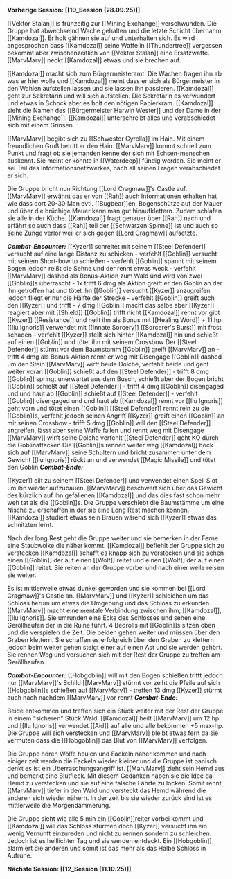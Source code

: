 **Vorherige Session: [[10_Session (28.09.25)]]**

[[Vektor Stalan]] is frühzeitig zur [[Mining Exchange]] verschwunden. Die Gruppe hat abwechselnd Wache gehalten und die letzte Schicht übernahm [[Kamdozal]]. Er holt gähnen sie auf und unterhalten sich. Es wird angesprochen dass [[Kamdozal]] seine Waffe in [[Thundertree]] vergessen bekommt aber zwischenzeitlich von [[Vektor Stalan]] eine Ersatzwaffe. [[MarvMarv]] neckt [[Kamdozal]] etwas und sie brechen auf.

[[Kamdozal]] macht sich zum Bürgermeisteramt. Die Wachen fragen ihn ab was er hier wolle und [[Kamdozal]] meint dass er sich als Bürgermeister in den Wahlen aufstellen lassen und sie lassen ihn passieren. [[Kamdozal]] geht zur Sekretärin und will sich aufstellen. Die Sekretärin es verwundert und etwas in Schock aber es holt den nötigen Papierkram. [[Kamdozal]] sieht die Namen des [[Bürgermeister Harwin Wester]] und der Dame in der [[Mining Exchange]]. [[Kamdozal]] unterschreibt alles und verabschiedet sich mit einem Grinsen.

[[MarvMarv]] begibt sich zu [[Schwester Gyrella]] im Hain. Mit einem freundlichen Gruß betritt er den Hain. [[MarvMarv]] kommt schnell zum Punkt und fragt ob sie jemanden kenne der sich mit Echsen-menschen auskennt. Sie meint er könnte in [[Waterdeep]] fündig werden. Sie meint er sei Teil des Informationsnetzwerkes, nach all seinen Fragen verabschiedet er sich.

Die Gruppe bricht nun Richtung [[Lord Cragmaw]]'s Castle auf. [[MarvMarv]] erwähnt das er von [[Rah]] auch Informationen erhalten hat wie dass dort 20-30 Man evtl. [[Bugbear]]en, Bogenschütze auf der Mauer und über die brüchige Mauer kann man gut hinaufklettern. Zudem schlafen sie alle in der Küche. [[Kamdozal]] fragt genauer über [[Rah]] nach und erfährt so auch dass [[Rah]] teil der [[Schwarzen Spinne]] ist und auch so seine Zunge verlor weil er sich gegen [[Lord Cragmaw]] aufsetzte.

***Combat-Encounter:***
[[Kyzer]] schreitet mit seinem [[Steel Defender]] versucht auf eine lange Distanz zu schicken - verfehlt
[[Goblin]] versucht mit seinem Short-bow to schießen - verfehlt
[[Goblin]] spannt mit seinem Bogen jedoch reißt die Sehne und der rennt etwas weck - verfehlt
[[MarvMarv]] dashed als Bonus-Aktion zum Wald und wird von zwei [[Goblin]]s überrascht - 1x trifft 6 dmg
als Aktion greift er den Goblin an der ihn getroffen hat und tötet ihn
[[Goblin]] versucht [[Kyzer]] anzugreifen jedoch fliegt er nur die Hälfte der Strecke - verfehlt
[[Goblin]] greift auch den [[Kyzer]] und trifft - 7 dmg
[[Goblin]] macht das selbe aber [[Kyzer]] reagiert aber mit [[Shield]]
[[Goblin]] trifft nicht
[[Kamdozal]] rennt vor gibt [[Kyzer]] [[Resistance]] und heilt ihn als Bonus mit [[Healing Word]] + 11 hp
[[Ilu Ignoris]] verwendet mit [[Innate Sorcery]] [[Sorcerer's Burst]] mit frost schaden - verfehlt
[[Kyzer]] stellt sich hinter [[Kamdozal]] hin und schießt auf einen [[Goblin]] und tötet ihn mit seinem Crossbow
Der [[Steel Defender]] stürmt vor dem Baumstamm
[[Goblin]] greift [[MarvMarv]] an - trifft 4 dmg
als Bonus-Aktion rennt er weg mit Disengage
[[Goblin]] dashed um den Stein
[[MarvMarv]] wirft beide Dolche, verfehlt beide und geht weiter voran
[[Goblin]] schießt auf den [[Steel Defender]] - trifft 8 dmg
[[Goblin]] springt unerwartet aus dem Busch, schießt aber der Bogen bricht
[[Goblin]] schießt auf [[Steel Defender]] - trifft 4 dmg
[[Goblin]] disengaged und und haut ab
[[Goblin]] schießt auf [[Steel Defender]] - verfehlt
[[Goblin]] disengaged und und haut ab
[[Kamdozal]] rennt vor
[[Ilu Ignoris]] geht vorn und tötet einen [[Goblin]]
[[Steel Defender]] rennt rein zu die [[Goblin]]s, verfehlt jedoch seinen Angriff
[[Kyzer]] greift einen [[Goblin]] an mit seinen Crossbow - trifft 5 dmg
[[Goblin]] will den [[Steel Defender]] angreifen, lässt aber seine Waffe fallen und rennt weg mit Disengage
[[MarvMarv]] wirft seine Dolche verfehlt
[[Steel Defender]] geht KO durch die Goblinattacken
Die [[Goblin]]s rennen weiter weg
[[Kamdozal]] hock sich auf [[MarvMarv]] seine Schultern und bricht zusammen unter dem Gewicht 
[[Ilu Ignoris]] rückt an und verwendet [[Magic Missile]] und tötet den Goblin
***Combat-Ende:***

[[Kyzer]] eilt zu seinem [[Steel Defender]] und verwendet einen Spell Slot um ihn wieder aufzubauen. [[MarvMarv]] beschwert sich über das Gewicht des kürzlich auf ihn gefallenen [[Kamdozal]] und das dies fast schon mehr weh tat als die [[Goblin]]s. Die Gruppe verschiebt die Baumstämme um eine Nische zu erschaffen in der sie eine Long Rest machen können. [[Kamdozal]] studiert etwas sein Brauen wärend sich [[Kyzer]] etwas das schnitzten lernt. 

Nach der long Rest geht die Gruppe weiter und sie bemerken in der Ferne eine Staubwolke die näher kommt. [[Kamdozal]] befiehlt der Gruppe sich zu verstecken [[Kamdozal]] schafft es knapp sich zu verstecken und sie sehen einen [[Goblin]] der auf einen [[Wolf]] reitet und einen [[Wolf]] der auf einen [[Goblin]] reitet. Sie reiten an der Gruppe vorbei und nach einer weile reisen sie weiter.

 Es ist mittlerweile etwas dunkel geworden und sie kommen bei [[Lord Cragmaw]]'s Castle an. [[MarvMarv]] und [[Kyzer]] schleichen um das Schloss herum um etwas die Umgebung und das Schloss zu erkunden. [[MarvMarv]] macht eine mentale Verbindung zwischen ihm, [[Kamdozal]], [[Ilu Ignoris]]. Sie umrunden eine Ecke des Schlosses und sehen eine Geröllhaufen der in die Ruine führt. 4 Bedrolls mit [[Goblin]]s sitzen oben und die verspielen die Zeit. Die beiden gehen weiter und müssen über den Graben klettern. Sie schaffen es erfolgreich über den Graben zu klettern jedoch beim weiter gehen steigt einer auf einen Ast und sie werden gehört. Sie rennen Weg und versuchen sich mit der Rest der Gruppe zu treffen am Geröllhaufen. 

***Combat-Encounter:***
[[Hobgoblin]] will mit den Bogen schießen trifft jedoch nur [[MarvMarv]]'s Schild
[[MarvMarv]] stürmt vor zeiht die Pfeile auf sich
[[Hobgoblin]]s schießen auf [[MarvMarv]] - treffen 13 dmg
[[Kyzer]] stürmt auch nach nachdem [[MarvMarv]] vor rennt
***Combat-Ende:***

Beide entkommen und treffen sich ein Stück weiter mit der Rest der Gruppe in einem "sicheren" Stück Wald. [[Kamdozal]] heilt [[MarvMarv]] um 12 hp und [[Ilu Ignoris]] verwendet [[Aid]] auf alle und alle bekommen +5 max-hp. Die Gruppe will sich verstecken und [[MarvMarv]] bleibt etwas fern da sie vermuten dass die [[Hobgoblin]] das Blut von [[MarvMarv]] verfolgen. 

Die Gruppe hören Wölfe heulen und Fackeln näher kommen und nach einiger zeit werden die Fackeln wieder kleiner und die Gruppe ist panisch denkt es ist ein Überraschungsangriff ist. [[MarvMarv]] zieht sein Hemd aus und bemerkt eine Blutfleck. Mit diesem Gedanken haben sie die Idee da Hemd zu verstecken und sie auf eine falsche Fährte zu locken. Somit rennt [[MarvMarv]] tiefer in den Wald und versteckt das Hemd während die anderen sich wieder nähern. In der zeit bis sie wieder zurück sind ist es mittlerweile die Morgendämmerung.

Die Gruppe sieht wie alle 5 min ein [[Goblin]]reiter vorbei kommt und [[Kamdozal]] will das Schloss stürmen doch [[Kyzer]] versucht ihn ein wenig Vernunft einzureden und nicht zu rennen sondern zu schleichen. Jedoch ist es helllichter Tag und sie werden entdeckt. Ein [[Hobgoblin]] alarmiert die anderen und somit ist das mehr als das Halbe Schloss in Aufruhe.

**Nächste Session: [[12_Session (11.10.25)]]**